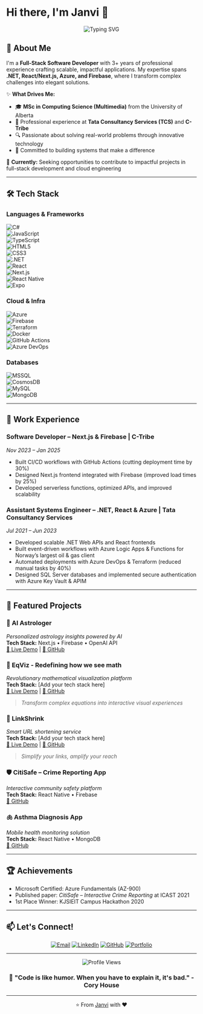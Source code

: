 # Hi there, I'm Janvi 👋

<div align="center">
  <img src="https://readme-typing-svg.herokuapp.com?font=Fira+Code&pause=1000&color=36BCF7&center=true&vCenter=true&width=435&lines=Full-Stack+Developer;Cloud+Engineering+Enthusiast;Problem+Solver;Innovation+Driven" alt="Typing SVG" />
</div>

## 🚀 About Me

I'm a **Full-Stack Software Developer** with 3+ years of professional experience crafting scalable, impactful applications. My expertise spans **.NET, React/Next.js, Azure, and Firebase**, where I transform complex challenges into elegant solutions.

✨ **What Drives Me:**
- 🎓 **MSc in Computing Science (Multimedia)** from the University of Alberta
- 💼 Professional experience at **Tata Consultancy Services (TCS)** and **C-Tribe**
- 🔍 Passionate about solving real-world problems through innovative technology
- 🌟 Committed to building systems that make a difference

🎯 **Currently:** Seeking opportunities to contribute to impactful projects in full-stack development and cloud engineering  

---

## 🛠️ Tech Stack

### Languages & Frameworks  
![C#](https://img.shields.io/badge/C%23-239120?logo=c-sharp&logoColor=white)  
![JavaScript](https://img.shields.io/badge/JavaScript-F7DF1E?logo=javascript&logoColor=black)  
![TypeScript](https://img.shields.io/badge/TypeScript-3178C6?logo=typescript&logoColor=white)  
![HTML5](https://img.shields.io/badge/HTML5-E34F26?logo=html5&logoColor=white)  
![CSS3](https://img.shields.io/badge/CSS3-1572B6?logo=css3&logoColor=white)  
![.NET](https://img.shields.io/badge/.NET-512BD4?logo=dotnet&logoColor=white)  
![React](https://img.shields.io/badge/React-61DAFB?logo=react&logoColor=black)  
![Next.js](https://img.shields.io/badge/Next.js-000000?logo=nextdotjs&logoColor=white)  
![React Native](https://img.shields.io/badge/React%20Native-61DAFB?logo=react&logoColor=black)  
![Expo](https://img.shields.io/badge/Expo-000020?logo=expo&logoColor=white)  

### Cloud & Infra  
![Azure](https://img.shields.io/badge/Microsoft_Azure-0089D6?logo=microsoftazure&logoColor=white)  
![Firebase](https://img.shields.io/badge/Firebase-FFCA28?logo=firebase&logoColor=black)  
![Terraform](https://img.shields.io/badge/Terraform-623CE4?logo=terraform&logoColor=white)  
![Docker](https://img.shields.io/badge/Docker-2496ED?logo=docker&logoColor=white)  
![GitHub Actions](https://img.shields.io/badge/GitHub%20Actions-2088FF?logo=githubactions&logoColor=white)  
![Azure DevOps](https://img.shields.io/badge/Azure%20DevOps-0078D7?logo=azuredevops&logoColor=white)  

### Databases  
![MSSQL](https://img.shields.io/badge/Microsoft%20SQL%20Server-CC2927?logo=microsoftsqlserver&logoColor=white)  
![CosmosDB](https://img.shields.io/badge/Azure%20Cosmos%20DB-0062AD?logo=azurecosmosdb&logoColor=white)  
![MySQL](https://img.shields.io/badge/MySQL-4479A1?logo=mysql&logoColor=white)  
![MongoDB](https://img.shields.io/badge/MongoDB-47A248?logo=mongodb&logoColor=white)  

---

## 💼 Work Experience

### Software Developer – Next.js & Firebase | C-Tribe  
*Nov 2023 – Jan 2025*  
- Built CI/CD workflows with GitHub Actions (cutting deployment time by 30%)  
- Designed Next.js frontend integrated with Firebase (improved load times by 25%)  
- Developed serverless functions, optimized APIs, and improved scalability  

### Assistant Systems Engineer – .NET, React & Azure | Tata Consultancy Services  
*Jul 2021 – Jun 2023*  
- Developed scalable .NET Web APIs and React frontends  
- Built event-driven workflows with Azure Logic Apps & Functions for Norway’s largest oil & gas client  
- Automated deployments with Azure DevOps & Terraform (reduced manual tasks by 40%)  
- Designed SQL Server databases and implemented secure authentication with Azure Key Vault & APIM  

---

## 🌟 Featured Projects

### 🔮 AI Astrologer
*Personalized astrology insights powered by AI*  
**Tech Stack:** Next.js • Firebase • OpenAI API  
[🚀 Live Demo](https://ai-astrologer-seven.vercel.app/) | [📁 GitHub](https://github.com/janvi-vp/ai-astrologer)

### 🧮 EqViz - Redefining how we see math
*Revolutionary mathematical visualization platform*  
**Tech Stack:** [Add your tech stack here]  
[🚀 Live Demo](https://eq-viz.vercel.app/) | [📁 GitHub](https://github.com/janvi-vp/EqViz)
> *Transform complex equations into interactive visual experiences*

### 🔗 LinkShrink
*Smart URL shortening service*  
**Tech Stack:** [Add your tech stack here]  
[🚀 Live Demo](https://link-shrink-jp.vercel.app/) | [📁 GitHub](https://github.com/janvi-vp/LinkShrink)
> *Simplify your links, amplify your reach*

### 🛡️ CitiSafe – Crime Reporting App
*Interactive community safety platform*  
**Tech Stack:** React Native • Firebase  
[📁 GitHub](https://github.com/vinayakmalviya/InteractiveCrimeReporting)

### 🫁 Asthma Diagnosis App
*Mobile health monitoring solution*  
**Tech Stack:** React Native • MongoDB  
[📁 GitHub](https://github.com/janvi-vp/AsthmaDiagnosis)  

---

## 🏆 Achievements

- Microsoft Certified: Azure Fundamentals (AZ-900)  
- Published paper: *CitiSafe – Interactive Crime Reporting* at ICAST 2021  
- 1st Place Winner: KJSIEIT Campus Hackathon 2020  

---

## 📫 Let's Connect!

<div align="center">
  
[![Email](https://img.shields.io/badge/Email-D14836?style=for-the-badge&logo=gmail&logoColor=white)](mailto:patel.janvijp25@gmail.com)
[![LinkedIn](https://img.shields.io/badge/LinkedIn-0077B5?style=for-the-badge&logo=linkedin&logoColor=white)](https://www.linkedin.com/in/janvi-vp)
[![GitHub](https://img.shields.io/badge/GitHub-100000?style=for-the-badge&logo=github&logoColor=white)](https://github.com/janvi-vp)
[![Portfolio](https://img.shields.io/badge/Portfolio-FF5722?style=for-the-badge&logo=todoist&logoColor=white)](https://flowcv.me/janvi-patel)

</div>

---

<div align="center">
  <img src="https://komarev.com/ghpvc/?username=janvi-vp&color=blueviolet&style=flat-square&label=Profile+Views" alt="Profile Views" />
</div>

<div align="center">
  <h3>💭 "Code is like humor. When you have to explain it, it's bad." - Cory House</h3>
</div>

---

<div align="center">
  ⭐️ From <a href="https://github.com/janvi-vp">Janvi</a> with ❤️
</div>
